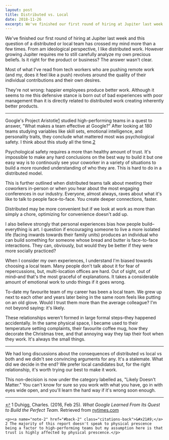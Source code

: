 ```yaml
---
layout: post
title: Distributed vs. Local
date: 2018-11-26
excerpt: We've finished our first round of hiring at Jupiter last week and this question of a distributed or local team has crossed my mind
---
```


We've finished our first round of hiring at Jupiter last week and this question of a distributed or local team has crossed my mind more than a few times. From am ideological perspective, I like distributed work. However growing Jupiter requires me to still carefully analyze my own precious beliefs. Is it right for the product or business? The answer wasn't clear.

Most of what I've read from tech workers who are pushing remote work (and my, does it feel like a push) revolves around the quality of their individual contributions and their own desires.

They're not wrong: happier employees produce better work. Although it seems to me this defensive stance is born out of bad experiences with poor management than it is directly related to distributed work creating inherently better products.

<hr class="--small" />

Google's <span class="cite">Project Aristotle<a href="#note-1" name="back-1">1</a></span> studied high-performing teams in a quest to answer, "What makes a team effective at Google?" After looking at 180 teams studying variables like skill sets, emotional intelligence, and personality traits, they conclude what mattered most was psychological safety. I think about this study all the time.<span class="cite"><a href="#note-2" name="back-2">2</a></span>

Psychological safety requires a more than healthy amount of trust. It's impossible to make any hard conclusions on the best way to build it but one easy way is to continously see your coworker in a variety of situations to build a more rounded understanding of who they are. This is hard to do in a distributed model.

This is further outlined when distributed teams talk about meeting their coworkers in-person or when you hear about the most engaging conferences in our industry. Everyone, almost always, raves about what it's like to talk to people face-to-face. You create deeper connections, faster.

Distributed may be more convenient but if we look at work as more than simply a chore, optimizing for convenience doesn't add up.

I also believe strongly that personal experiences bias how people build–everything is art. I question if encouraging someone to live a more isolated life (facing inwards towards their family units) produces an individual who can build something for someone whose bread and butter is face-to-face interactions. They can, obviously, but would they be better if they were more socially practiced?

When I consider my own experiences, I understand I'm biased towards choosing a local team. Many people don't talk about it for fear of repercussions, but, multi-location offices are hard. Out of sight, out of mind–and that's the most graceful of explanations. It takes a considerable amount of emotional work to undo things if it goes wrong.

To-date my favourite team of my career has been a local team. We grew up next to each other and years later being in the same room feels like putting on an old glove. Would I trust them more than the average colleague? I'm not beyond saying: it's likely.

These relationships weren't formed in large formal steps–they happened accidentally. In the same physical space, I became used to their temperature setting complaints, their favourite coffee mug, how they decorate the Christmas tree, and that annoying way they tap their foot when they work. It's always the small things.

<hr class="--small" />

We had long discussions about the consequences of distributed vs local vs both and we didn't see convincing arguments for any. It's a stalemate. What did we decide in the end? We prefer local candidates but, for the right relationship, it's worth trying our best to make it work.

This non-decision is now under the category labelled as, "Likely Doesn't Matter." You can't know for sure so you work with what you have, go in with eyes wide open, and you'll learn the hard way if it's wrong soon enough.

<hr class="--end">

<div class="citations">
    <p><a name="note-1" href="#back-1" class="citations-back">&#x21A9;</a> 1 Duhigg, Charles. (2016, Feb 25). <em>What Google Learned From Its Quest to Build the Perfect Team.</em> Retrieved from <a href="https://www.nytimes.com/2016/02/28/magazine/what-google-learned-from-its-quest-to-build-the-perfect-team.html">nytimes.com</a> </p>

    <p><a name="note-2" href="#back-2" class="citations-back">&#x21A9;</a> 2 The majority of this report doesn't speak to physical prescence being a factor to high-performing teams but my assumption here is that trust is highly affected by physical prescence.</p>
</div>